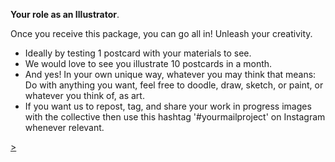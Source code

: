 **Your role as an Illustrator**.

Once you receive this package, you can go all in! Unleash your creativity.
- Ideally by testing 1 postcard with your materials to see.
- We would love to see you illustrate 10 postcards in a month.
- And yes! In your own unique way, whatever you may think that means: Do with anything you want, feel free to doodle, draw, sketch, or paint, or whatever you think of, as art.
- If you want us to repost, tag, and share your work in progress images with the collective then use this hashtag '#yourmailproject' on Instagram whenever relevant.

<div class="roadmap-spacer-1"></div>

<p>
<a class="btn" href="https://kvshvl.in/yourmailproject/7.html">></a><br>
</p>

<div class="roadmap-spacer-2"></div>
